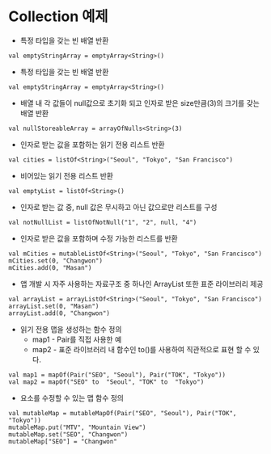 # Collection 예제

* 특정 타입을 갖는 빈 배열 반환
```
val emptyStringArray = emptyArray<String>()
```

* 특정 타입을 갖는 빈 배열 반환
```
val emptyStringArray = emptyArray<String>()
```

* 배열 내 각 값들이 null값으로 초기화 되고 인자로 받은 size만큼(3)의 크기를 갖는 배열 반환
```
val nullStoreableArray = arrayOfNulls<String>(3)
```

* 인자로 받는 값을 포함하는 읽기 전용 리스트 반환
```
val cities = listOf<String>("Seoul", "Tokyo", "San Francisco")
```

* 비어있는 읽기 전용 리스트 반환
```
val emptyList = listOf<String>()
```

* 인자로 받는 값 중, null 값은 무시하고 아닌 값으로만 리스트를 구성
```
val notNullList = listOfNotNull("1", "2", null, "4")
```

* 인자로 받은 값을 포함하며 수정 가능한 리스트를 반환
```
val mCities = mutableListOf<String>("Seoul", "Tokyo", "San Francisco")
mCities.set(0, "Changwon")
mCities.add(0, "Masan")
```

* 앱 개발 시 자주 사용하는 자료구조 중 하나인 ArrayList 또한 표준 라이브러리 제공
```
val arrayList = arrayListOf<String>("Seoul", "Tokyo", "San Francisco")
arrayList.set(0, "Masan")
arrayList.add(0, "Changwon")
```

* 읽기 전용 맵을 생성하는 함수 정의
  * map1 - Pair를 직접 사용한 예
  * map2 - 표준 라이브러리 내 함수인 to()를 사용하여 직관적으로 표현 할 수 있다.
```
val map1 = mapOf(Pair("SEO", "Seoul"), Pair("TOK", "Tokyo"))
val map2 = mapOf("SEO" to  "Seoul", "TOK" to  "Tokyo")
```

* 요소를 수정할 수 있는 맵 함수 정의
```
val mutableMap = mutableMapOf(Pair("SEO", "Seoul"), Pair("TOK", "Tokyo"))
mutableMap.put("MTV", "Mountain View")
mutableMap.set("SEO", "Changwon")
mutableMap["SEO"] = "Changwon"
```
